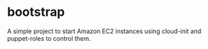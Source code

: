 # bootstrap

A simple project to start Amazon EC2 instances using cloud-init and puppet-roles to control them.
